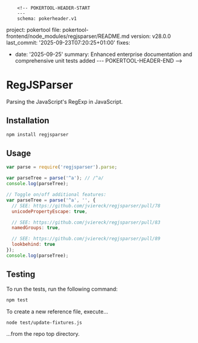         <!-- POKERTOOL-HEADER-START
        ---
        schema: pokerheader.v1
project: pokertool
file: pokertool-frontend/node_modules/regjsparser/README.md
version: v28.0.0
last_commit: '2025-09-23T07:20:25+01:00'
fixes:
- date: '2025-09-25'
  summary: Enhanced enterprise documentation and comprehensive unit tests added
        ---
        POKERTOOL-HEADER-END -->
# RegJSParser

Parsing the JavaScript's RegExp in JavaScript.

## Installation

```bash
npm install regjsparser
```

## Usage

```js
var parse = require('regjsparser').parse;

var parseTree = parse('^a'); // /^a/
console.log(parseTree);

// Toggle on/off additional features:
var parseTree = parse('^a', '', {
  // SEE: https://github.com/jviereck/regjsparser/pull/78
  unicodePropertyEscape: true,

  // SEE: https://github.com/jviereck/regjsparser/pull/83
  namedGroups: true,

  // SEE: https://github.com/jviereck/regjsparser/pull/89
  lookbehind: true
});
console.log(parseTree);
```

## Testing

To run the tests, run the following command:

```bash
npm test
```

To create a new reference file, execute…

```bash
node test/update-fixtures.js
```

…from the repo top directory.

